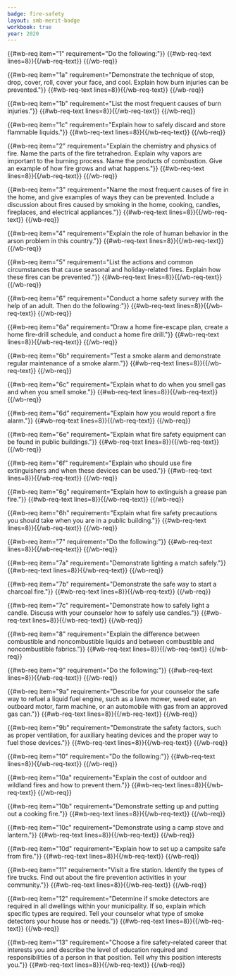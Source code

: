 ```yaml
---
badge: fire-safety
layout: smb-merit-badge
workbook: true
year: 2020
---
```



{{#wb-req item="1" requirement="Do the following:"}}
{{#wb-req-text lines=8}}{{/wb-req-text}}
{{/wb-req}}

{{#wb-req item="1a" requirement="Demonstrate the technique of stop, drop, cover, roll, cover your face, and cool. Explain how burn injuries can be prevented."}}
{{#wb-req-text lines=8}}{{/wb-req-text}}
{{/wb-req}}

{{#wb-req item="1b" requirement="List the most frequent causes of burn injuries."}}
{{#wb-req-text lines=8}}{{/wb-req-text}}
{{/wb-req}}

{{#wb-req item="1c" requirement="Explain how to safely discard and store flammable liquids."}}
{{#wb-req-text lines=8}}{{/wb-req-text}}
{{/wb-req}}

{{#wb-req item="2" requirement="Explain the chemistry and physics of fire. Name the parts of the fire tetrahedron. Explain why vapors are important to the burning process. Name the products of combustion. Give an example of how fire grows and what happens."}}
{{#wb-req-text lines=8}}{{/wb-req-text}}
{{/wb-req}}

{{#wb-req item="3" requirement="Name the most frequent causes of fire in the home, and give examples of ways they can be prevented. Include a discussion about fires caused by smoking in the home, cooking, candles, fireplaces, and electrical appliances."}}
{{#wb-req-text lines=8}}{{/wb-req-text}}
{{/wb-req}}

{{#wb-req item="4" requirement="Explain the role of human behavior in the arson problem in this country."}}
{{#wb-req-text lines=8}}{{/wb-req-text}}
{{/wb-req}}

{{#wb-req item="5" requirement="List the actions and common circumstances that cause seasonal and holiday-related fires. Explain how these fires can be prevented."}}
{{#wb-req-text lines=8}}{{/wb-req-text}}
{{/wb-req}}

{{#wb-req item="6" requirement="Conduct a home safety survey with the help of an adult. Then do the following:"}}
{{#wb-req-text lines=8}}{{/wb-req-text}}
{{/wb-req}}

{{#wb-req item="6a" requirement="Draw a home fire-escape plan, create a home fire-drill schedule, and conduct a home fire drill."}}
{{#wb-req-text lines=8}}{{/wb-req-text}}
{{/wb-req}}

{{#wb-req item="6b" requirement="Test a smoke alarm and demonstrate regular maintenance of a smoke alarm."}}
{{#wb-req-text lines=8}}{{/wb-req-text}}
{{/wb-req}}

{{#wb-req item="6c" requirement="Explain what to do when you smell gas and when you smell smoke."}}
{{#wb-req-text lines=8}}{{/wb-req-text}}
{{/wb-req}}

{{#wb-req item="6d" requirement="Explain how you would report a fire alarm."}}
{{#wb-req-text lines=8}}{{/wb-req-text}}
{{/wb-req}}

{{#wb-req item="6e" requirement="Explain what fire safety equipment can be found in public buildings."}}
{{#wb-req-text lines=8}}{{/wb-req-text}}
{{/wb-req}}

{{#wb-req item="6f" requirement="Explain who should use fire extinguishers and when these devices can be used."}}
{{#wb-req-text lines=8}}{{/wb-req-text}}
{{/wb-req}}

{{#wb-req item="6g" requirement="Explain how to extinguish a grease pan fire."}}
{{#wb-req-text lines=8}}{{/wb-req-text}}
{{/wb-req}}

{{#wb-req item="6h" requirement="Explain what fire safety precautions you should take when you are in a public building."}}
{{#wb-req-text lines=8}}{{/wb-req-text}}
{{/wb-req}}

{{#wb-req item="7" requirement="Do the following:"}}
{{#wb-req-text lines=8}}{{/wb-req-text}}
{{/wb-req}}

{{#wb-req item="7a" requirement="Demonstrate lighting a match safely."}}
{{#wb-req-text lines=8}}{{/wb-req-text}}
{{/wb-req}}

{{#wb-req item="7b" requirement="Demonstrate the safe way to start a charcoal fire."}}
{{#wb-req-text lines=8}}{{/wb-req-text}}
{{/wb-req}}

{{#wb-req item="7c" requirement="Demonstrate how to safely light a candle. Discuss with your counselor how to safely use candles."}}
{{#wb-req-text lines=8}}{{/wb-req-text}}
{{/wb-req}}

{{#wb-req item="8" requirement="Explain the difference between combustible and noncombustible liquids and between combustible and noncombustible fabrics."}}
{{#wb-req-text lines=8}}{{/wb-req-text}}
{{/wb-req}}

{{#wb-req item="9" requirement="Do the following:"}}
{{#wb-req-text lines=8}}{{/wb-req-text}}
{{/wb-req}}

{{#wb-req item="9a" requirement="Describe for your counselor the safe way to refuel a liquid fuel engine, such as a lawn mower, weed eater, an outboard motor, farm machine, or an automobile with gas from an approved gas can."}}
{{#wb-req-text lines=8}}{{/wb-req-text}}
{{/wb-req}}

{{#wb-req item="9b" requirement="Demonstrate the safety factors, such as proper ventilation, for auxiliary heating devices and the proper way to fuel those devices."}}
{{#wb-req-text lines=8}}{{/wb-req-text}}
{{/wb-req}}

{{#wb-req item="10" requirement="Do the following:"}}
{{#wb-req-text lines=8}}{{/wb-req-text}}
{{/wb-req}}

{{#wb-req item="10a" requirement="Explain the cost of outdoor and wildland fires and how to prevent them."}}
{{#wb-req-text lines=8}}{{/wb-req-text}}
{{/wb-req}}

{{#wb-req item="10b" requirement="Demonstrate setting up and putting out a cooking fire."}}
{{#wb-req-text lines=8}}{{/wb-req-text}}
{{/wb-req}}

{{#wb-req item="10c" requirement="Demonstrate using a camp stove and lantern."}}
{{#wb-req-text lines=8}}{{/wb-req-text}}
{{/wb-req}}

{{#wb-req item="10d" requirement="Explain how to set up a campsite safe from fire."}}
{{#wb-req-text lines=8}}{{/wb-req-text}}
{{/wb-req}}

{{#wb-req item="11" requirement="Visit a fire station. Identify the types of fire trucks. Find out about the fire prevention activities in your community."}}
{{#wb-req-text lines=8}}{{/wb-req-text}}
{{/wb-req}}

{{#wb-req item="12" requirement="Determine if smoke detectors are required in all dwellings within your municipality. If so, explain which specific types are required. Tell your counselor what type of smoke detectors your house has or needs."}}
{{#wb-req-text lines=8}}{{/wb-req-text}}
{{/wb-req}}

{{#wb-req item="13" requirement="Choose a fire safety-related career that interests you and describe the level of education required and responsibilities of a person in that position. Tell why this position interests you."}}
{{#wb-req-text lines=8}}{{/wb-req-text}}
{{/wb-req}}
